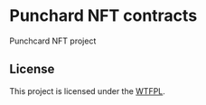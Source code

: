 # Punchard NFT contracts

Punchcard NFT project

## License

This project is licensed under the [WTFPL](LICENSE).
